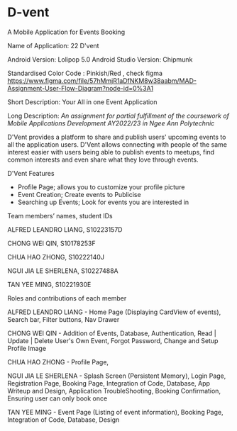 # D-vent
A Mobile Application for Events Booking


Name of Application: 22 D'vent

Android Version: Lolipop 5.0 
Android Studio Version: Chipmunk

Standardised Color Code : Pinkish/Red , check figma
https://www.figma.com/file/57hMmjR1aDfNKM8w38aabm/MAD-Assignment-User-Flow-Diagram?node-id=0%3A1 

Short Description:
Your All in one Event Application

Long Description:
*An assignment for partial fulfillment of the coursework of Mobile Applications Development AY2022/23 in Ngee Ann Polytechnic*

D'Vent provides a platform to share and publish users' upcoming events to all the application users. D'Vent allows connecting with people of the same interest easier with users being able to publish events to meetups, find common interests and even share what they love through events. 

D'Vent Features
- Profile Page; allows you to customize your profile picture
- Event Creation; Create events to Publicise
- Searching up Events; Look for events you are interested in


Team members’ names, student IDs

  ALFRED LEANDRO LIANG, S10223157D
  
  CHONG WEI QIN, S10178253F
  
  CHUA HAO ZHONG, S10222140J
  
  NGUI JIA LE SHERLENA, S10227488A
  
  TAN YEE MING, S10221930E

  
Roles and contributions of each member

  ALFRED LEANDRO LIANG - Home Page (Displaying CardView of events), Search bar, Filter buttons, Nav Drawer
  
  CHONG WEI QIN - Addition of Events, Database, Authentication, Read | Update | Delete User's Own Event, Forgot Password, Change and Setup Profile Image
  
  CHUA HAO ZHONG - Profile Page, 
  
  NGUI JIA LE SHERLENA - Splash Screen (Persistent Memory), Login Page, Registration Page, Booking Page, Integration of Code, Database, App Writeup and Design, Application TroubleShooting, Booking Confirmation, Ensuring user can only book once
  
  TAN YEE MING - Event Page (Listing of event information), Booking Page, Integration of Code, Database, Design

